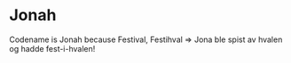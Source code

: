 # Jonah

Codename is Jonah because Festival, Festihval => Jona ble spist av hvalen og hadde fest-i-hvalen!